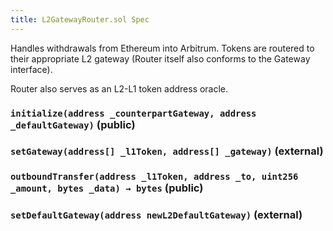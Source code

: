 ```yaml
---
title: L2GatewayRouter.sol Spec
---
```


Handles withdrawals from Ethereum into Arbitrum. Tokens are routered to their appropriate L2 gateway (Router itself also conforms to the Gateway interface).

Router also serves as an L2-L1 token address oracle.

### `initialize(address _counterpartGateway, address _defaultGateway)` (public)

### `setGateway(address[] _l1Token, address[] _gateway)` (external)

### `outboundTransfer(address _l1Token, address _to, uint256 _amount, bytes _data) → bytes` (public)

### `setDefaultGateway(address newL2DefaultGateway)` (external)
